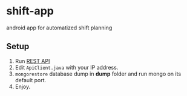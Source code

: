 # shift-app
android app for automatized shift planning

## Setup
1) Run [REST API](https://github.com/filipcima/shift-app-api)
2) Edit `ApiClient.java` with your IP address.
4) `mongorestore` database dump in __dump__ folder and run mongo on its default port.
3) Enjoy.
